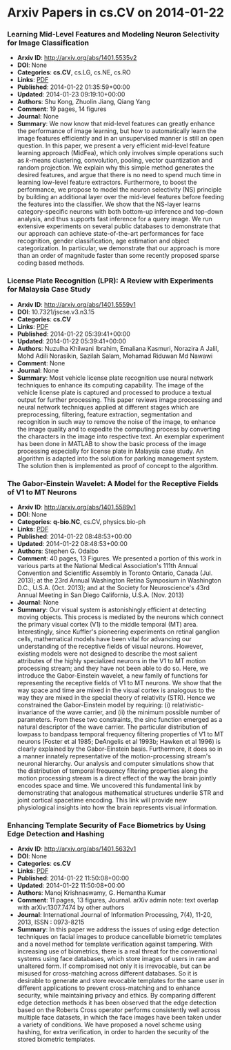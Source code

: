 # Arxiv Papers in cs.CV on 2014-01-22
### Learning Mid-Level Features and Modeling Neuron Selectivity for Image Classification
- **Arxiv ID**: http://arxiv.org/abs/1401.5535v2
- **DOI**: None
- **Categories**: **cs.CV**, cs.LG, cs.NE, cs.RO
- **Links**: [PDF](http://arxiv.org/pdf/1401.5535v2)
- **Published**: 2014-01-22 01:35:59+00:00
- **Updated**: 2014-01-23 09:19:10+00:00
- **Authors**: Shu Kong, Zhuolin Jiang, Qiang Yang
- **Comment**: 19 pages, 14 figures
- **Journal**: None
- **Summary**: We now know that mid-level features can greatly enhance the performance of image learning, but how to automatically learn the image features efficiently and in an unsupervised manner is still an open question. In this paper, we present a very efficient mid-level feature learning approach (MidFea), which only involves simple operations such as $k$-means clustering, convolution, pooling, vector quantization and random projection. We explain why this simple method generates the desired features, and argue that there is no need to spend much time in learning low-level feature extractors. Furthermore, to boost the performance, we propose to model the neuron selectivity (NS) principle by building an additional layer over the mid-level features before feeding the features into the classifier. We show that the NS-layer learns category-specific neurons with both bottom-up inference and top-down analysis, and thus supports fast inference for a query image. We run extensive experiments on several public databases to demonstrate that our approach can achieve state-of-the-art performances for face recognition, gender classification, age estimation and object categorization. In particular, we demonstrate that our approach is more than an order of magnitude faster than some recently proposed sparse coding based methods.



### License Plate Recognition (LPR): A Review with Experiments for Malaysia Case Study
- **Arxiv ID**: http://arxiv.org/abs/1401.5559v1
- **DOI**: 10.7321/jscse.v3.n3.15
- **Categories**: **cs.CV**
- **Links**: [PDF](http://arxiv.org/pdf/1401.5559v1)
- **Published**: 2014-01-22 05:39:41+00:00
- **Updated**: 2014-01-22 05:39:41+00:00
- **Authors**: Nuzulha Khilwani Ibrahim, Emaliana Kasmuri, Norazira A Jalil, Mohd Adili Norasikin, Sazilah Salam, Mohamad Riduwan Md Nawawi
- **Comment**: None
- **Journal**: None
- **Summary**: Most vehicle license plate recognition use neural network techniques to enhance its computing capability. The image of the vehicle license plate is captured and processed to produce a textual output for further processing. This paper reviews image processing and neural network techniques applied at different stages which are preprocessing, filtering, feature extraction, segmentation and recognition in such way to remove the noise of the image, to enhance the image quality and to expedite the computing process by converting the characters in the image into respective text. An exemplar experiment has been done in MATLAB to show the basic process of the image processing especially for license plate in Malaysia case study. An algorithm is adapted into the solution for parking management system. The solution then is implemented as proof of concept to the algorithm.



### The Gabor-Einstein Wavelet: A Model for the Receptive Fields of V1 to MT Neurons
- **Arxiv ID**: http://arxiv.org/abs/1401.5589v1
- **DOI**: None
- **Categories**: **q-bio.NC**, cs.CV, physics.bio-ph
- **Links**: [PDF](http://arxiv.org/pdf/1401.5589v1)
- **Published**: 2014-01-22 08:48:53+00:00
- **Updated**: 2014-01-22 08:48:53+00:00
- **Authors**: Stephen G. Odaibo
- **Comment**: 40 pages, 13 Figures. We presented a portion of this work in various
  parts at the National Medical Association's 111th Annual Convention and
  Scientific Assembly in Toronto Ontario, Canada (Jul. 2013); at the 23rd
  Annual Washington Retina Symposium in Washington D.C., U.S.A. (Oct. 2013);
  and at the Society for Neuroscience's 43rd Annual Meeting in San Diego
  California, U.S.A. (Nov. 2013)
- **Journal**: None
- **Summary**: Our visual system is astonishingly efficient at detecting moving objects. This process is mediated by the neurons which connect the primary visual cortex (V1) to the middle temporal (MT) area. Interestingly, since Kuffler's pioneering experiments on retinal ganglion cells, mathematical models have been vital for advancing our understanding of the receptive fields of visual neurons. However, existing models were not designed to describe the most salient attributes of the highly specialized neurons in the V1 to MT motion processing stream; and they have not been able to do so. Here, we introduce the Gabor-Einstein wavelet, a new family of functions for representing the receptive fields of V1 to MT neurons. We show that the way space and time are mixed in the visual cortex is analogous to the way they are mixed in the special theory of relativity (STR). Hence we constrained the Gabor-Einstein model by requiring: (i) relativistic-invariance of the wave carrier, and (ii) the minimum possible number of parameters. From these two constraints, the sinc function emerged as a natural descriptor of the wave carrier. The particular distribution of lowpass to bandpass temporal frequency filtering properties of V1 to MT neurons (Foster et al 1985; DeAngelis et al 1993b; Hawken et al 1996) is clearly explained by the Gabor-Einstein basis. Furthermore, it does so in a manner innately representative of the motion-processing stream's neuronal hierarchy. Our analysis and computer simulations show that the distribution of temporal frequency filtering properties along the motion processing stream is a direct effect of the way the brain jointly encodes space and time. We uncovered this fundamental link by demonstrating that analogous mathematical structures underlie STR and joint cortical spacetime encoding. This link will provide new physiological insights into how the brain represents visual information.



### Enhancing Template Security of Face Biometrics by Using Edge Detection and Hashing
- **Arxiv ID**: http://arxiv.org/abs/1401.5632v1
- **DOI**: None
- **Categories**: **cs.CV**
- **Links**: [PDF](http://arxiv.org/pdf/1401.5632v1)
- **Published**: 2014-01-22 11:50:08+00:00
- **Updated**: 2014-01-22 11:50:08+00:00
- **Authors**: Manoj Krishnaswamy, G. Hemantha Kumar
- **Comment**: 11 pages, 13 figures, Journal. arXiv admin note: text overlap with
  arXiv:1307.7474 by other authors
- **Journal**: International Journal of Information Processing, 7(4), 11-20,
  2013, ISSN : 0973-8215
- **Summary**: In this paper we address the issues of using edge detection techniques on facial images to produce cancellable biometric templates and a novel method for template verification against tampering. With increasing use of biometrics, there is a real threat for the conventional systems using face databases, which store images of users in raw and unaltered form. If compromised not only it is irrevocable, but can be misused for cross-matching across different databases. So it is desirable to generate and store revocable templates for the same user in different applications to prevent cross-matching and to enhance security, while maintaining privacy and ethics. By comparing different edge detection methods it has been observed that the edge detection based on the Roberts Cross operator performs consistently well across multiple face datasets, in which the face images have been taken under a variety of conditions. We have proposed a novel scheme using hashing, for extra verification, in order to harden the security of the stored biometric templates.



